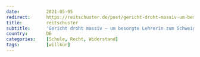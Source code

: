 ```yaml
---
date:          2021-05-05
redirect:      https://reitschuster.de/post/gericht-droht-massiv-um-besorgte-lehrerin-zum-schweigen-zu-bringen/
title:         reitschuster
subtitle:      'Gericht droht massiv – um besorgte Lehrerin zum Schweigen zu bringen?'
country:       DE
categories:    [Schule, Recht, Widerstand]
tags:          [willkür]
---
```

